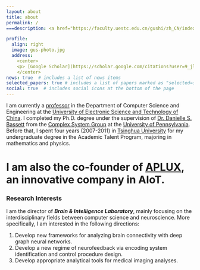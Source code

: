 ```yaml
---
layout: about
title: about
permalink: /
===description: <a href="https://faculty.uestc.edu.cn/gushi/zh_CN/index.htm">Department of Computer Science @ UESTC</a>.

profile:
  align: right
  image: gus-photo.jpg
  address: 
    <center>
    <p> [Google Scholar](https://scholar.google.com/citations?user=9_jlOXUAAAAJ&hl=en)</p>
    </center>
news: true  # includes a list of news items
selected_papers: true # includes a list of papers marked as "selected={true}"
social: true  # includes social icons at the bottom of the page
---
```

I am currently a [professor](https://faculty.uestc.edu.cn/gushi/zh_CN/index.htm) in the Department of Computer Science
and Engineering at the [University of Electronic Science and Technology of China](https://www.uestc.edu.cn/). I completed
my Ph.D. degree under the supervision of [Dr. Danielle S. Bassett](https://www.seas.upenn.edu/directory/profile.php?ID=193) 
from the [Complex System Group](https://complexsystemsupenn.com/) at the [University of Pennsylvania](https://www.upenn.edu/). 
Before that, I spent four years (2007-2011) in [Tsinghua University](https://www.tsinghua.edu.cn/) for my undergraduate 
degree in the Academic Talent Program, majoring in mathematics and physics. 
# I am also the co-founder of [APLUX](https://www.aidlux.com/), an innovative company in AIoT. 

### Research Interests
 I am the director of <em><strong>Brain & Intelligence Laboratory</strong></em>, mainly focusing on the interdisciplinary fields between computer science and neuroscience. More specifically, I am interested in the following directions:
1. Develop new frameworks for analyzing brain connectivity with deep graph neural networks. 
2. Develop a new regime of neurofeedback via encoding system identification and control procedure design.
3. Develop appropriate analytical tools for medical imaging analyses. 
